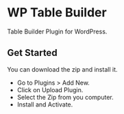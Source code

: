 # WP Table Builder
Table Builder Plugin for WordPress.

## Get Started
You can download the zip and install it.
* Go to Plugins > Add New.
* Click on Upload Plugin. 
* Select the Zip from you computer.
* Install and Activate.